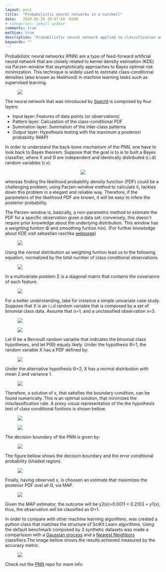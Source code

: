 ```yaml
---
layout: post
title:  "Probabilistic neural networks in a nutshell"
date:   2020-05-28 18:47:58 -0300
# categories: jekyll update
comments: true
mathjax: true
description: "Probabilistic neural network applied to classification and pattern recognition."
keywords: ""
---
```

<!-- Editar a resposta do https://stackoverflow.com/questions/14873203/plotting-of-1-dimensional-gaussian-distribution-function -->

<!-- https://jekyllrb.com/tutorials/using-jekyll-with-bundler/ -->
Probabilistic neural networks (PNN) are a type of feed-forward artificial neural network that are closely related to kernel density estimation (KDE) via Parzen-window that asymptotically approaches to Bayes optimal risk minimization. This technique is widely used to estimate class-conditional densities (also known as likelihood) in machine learning tasks such as supervised learning.

<figure>
  <img src="{{site.url}}/assets/img/pnn/pnn_architecture_git.png"/>
</figure>

The neural network that was introduced by [Specht](https://www.sciencedirect.com/science/article/abs/pii/089360809090049Q "Probabilistic neural networks") is composed by four layers: 
- Input layer: Features of data points (or observations)
- Pattern layer: Calculation of the class-conditional PDF
- Summation layer: Summation of the inter-class patterns
- Output layer: Hypothesis testing with the maximum a posteriori probability (MAP)
<!-- https://stackoverflow.com/questions/19331362/using-an-image-caption-in-markdown-jekyll -->
<!-- https://wordpress.com/support/markdown-quick-reference/ -->
<!-- http://cs.joensuu.fi/pages/oili/PR/?a=Some__Material&b=Linear__And__Nonlinear__Classifiers -->
<!-- https://math.stackexchange.com/questions/509465/standard-normal-random-variable-and-definition-of-phi -->
<!-- https://scipython.com/blog/visualizing-the-bivariate-gaussian-distribution/ -->

In order to understand the back-bone mechanism of the PNN, one have to look back to Bayes theorem. Suppose that the goal is to is to built a Bayes classifier, where X and Θ are independent and identically distributed (i.i.d) random variables (r.v).

<figure align="center">
  <img src="{{site.url}}/assets/img/pnn/bayes_eq.png"/>
</figure>

whereas finding the likelihood probability density function (PDF) could be a challenging problem; using Parzen-window method to calculate it, tackles down this problem in a elegant and reliable way. Therefore, if the parameters of the likelihood PDF are known, it will be easy to infere the posterior probability.

The Parzen-window is, basically, a non-parametric method to estimate the PDF for a specific observation given a data set; conversely, this doesn't require prior knowledge about the underlying distribution. This window has a weighting funtion Φ and smoothing funtion h(n). (For further knowledge about KDE visit sebastian raschka [webpage](https://sebastianraschka.com/Articles/2014_kernel_density_est.html "Kernel density estimation via the Parzen-Rosenblatt window method"))

<!-- https://www.youtube.com/watch?v=MPaTYY-QnFw&t=47s -->
<!-- https://sebastianraschka.com/Articles/2014_kernel_density_est.html -->
<figure>
  <img src="{{site.url}}/assets/img/pnn/parzen-window.png"/>
</figure>

Using the normal distribution as weighting funtion lead us to the following equation, normalized by the total number of class conditional observations.
<figure>
  <img src="{{site.url}}/assets/img/pnn/likelihood_eq.png"/>
</figure>
In a multivariate problem Σ is a diagonal matrix that contains the covariance of each feature.
<figure>
  <img src="{{site.url}}/assets/img/pnn/cov_eq.png"/>
</figure>

For a better understanding, take for instance a simple univariate case study. Suppose that X is an i.i.d random variable that is composed by a set of binomial class data. Assume that σ=1, and a unclassified observation x=3. 
<figure>
  <img src="{{site.url}}/assets/img/pnn/X_normal_dist.png"/>
</figure>
<figure>
  <img src="{{site.url}}/assets/img/pnn/X_rv.png"/>
</figure>


Let Θ be a Bernoulli random variable that indicates the binomial class hypotheses, and let P(Θ) equaly likely. Under the hypothesis Θ=1, the random variable X has a PDF defined by:

<figure>
  <img src="{{site.url}}/assets/img/pnn/window_class_1.png"/>
</figure>

Under the alternative hypothesis Θ=2, X has a normal distribution with mean 2 and variance 1. 
<figure>
  <img src="{{site.url}}/assets/img/pnn/window_class_2.png"/>
</figure>
Therefore, a solution of x, that satisfies the boundary condition, can be found numerically. This is an optimal solution, that minimizes the misclassification rate. A proxy visual representation of the the hypothesis test of class conditional funtions is shown bellow.

<figure>
  <img src="{{site.url}}/assets/img/pnn/3d_example_pdfs.png"/>
</figure>

<figure>
  <img src="{{site.url}}/assets/img/pnn/2d_example_pdfs.png"/>
</figure>

The decision boundary of the PNN is given by:

<figure>
  <img src="{{site.url}}/assets/img/pnn/boundary_decision.png"/>
</figure>

The figure bellow shows the decision boundary and the error conditional probability (shaded region).

<figure>
  <img src="{{site.url}}/assets/img/pnn/decision_boundary.png"/>
</figure>

Finally, having observed x, is choosen an estimate that maximizes the posterior PDF ovel all Θ, via MAP.

<figure>
  <img src="{{site.url}}/assets/img/pnn/argmax.png"/>
</figure>

Given the MAP estimator, the outcome will be y2(x)=0.0011 < 0.2103 = y1(x), thus, the observation will be classified as Θ=1.

In order to compare with other machine learning algorithms, was created a python class that matches the structure of SciKit Learn algorithms. Using the default benchmark composed by 3 synthetic datasets was made a comparisson with a [Gaussian process](https://scikit-learn.org/stable/modules/gaussian_process.html ) and a [Nearest Neighbors](https://scikit-learn.org/stable/modules/neighbors.html ) classifiers.The image bellow shows the results achieved measured by the accuracy metric.

<!-- {% highlight ruby %}
def print_hi(name)
  puts "Hi, #{name}"
end
print_hi('Tom')

{% endhighlight %} -->

<figure>
  <img src="{{site.url}}/assets/img/pnn/pnn_comparisson.png"/>
</figure>

Check out the [PNN](https://github.com/makquel/probabilistic-neural-network) repo for more info.


<!-- You’ll find this post in your `_posts` directory.

Jekyll requires blog post files to be named according to the following format:

`YEAR-MONTH-DAY-title.MARKUP`

Where `YEAR` is a four-digit number, `MONTH` and `DAY` are both two-digit numbers, and `MARKUP` is the file extension representing the format used in the file. After that, include the necessary front matter. Take a look at the source for this post to get an idea about how it works.

Jekyll also offers powerful support for code snippets:

{% highlight ruby %}
def print_hi(name)
  puts "Hi, #{name}"
end
print_hi('Tom')
#=> prints 'Hi, Tom' to STDOUT.
{% endhighlight %}

Check out the [Jekyll docs][jekyll-docs] for more info on how to get the most out of Jekyll. File all bugs/feature requests at [Jekyll’s GitHub repo][jekyll-gh]. If you have questions, you can ask them on [Jekyll Talk][jekyll-talk].

[jekyll-docs]: https://github.com/makquel/probabilistic-neural-network
[jekyll-gh]:   https://github.com/jekyll/jekyll
[jekyll-talk]: https://talk.jekyllrb.com/ -->
